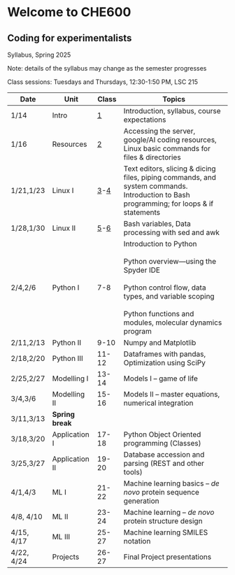 # Welcome to CHE600
## Coding for experimentalists

Syllabus, Spring 2025

Note: details of the syllabus may change as the semester progresses

Class sessions: Tuesdays and Thursdays, 12:30-1:50 PM, LSC 215

| **Date** | **Unit** | **Class** | **Topics** |
| --- | --- | --- | --- |
| 1/14 | Intro | [1](./Class%2001%20-%20intro/README.md)   | Introduction, syllabus, course expectations |
| 1/16 | Resources | [2](./Class_02-Resources/README.md)   | Accessing the server, google/AI coding resources, Linux basic commands for files & directories |
| 1/21,1/23 | Linux I | [3](./Class_03-Linux_I/README.md)-[4](./Class_04/README.md) | Text editors, slicing & dicing files, piping commands, and system commands. Introduction to Bash programming; for loops & if statements |
| 1/28,1/30 | Linux II | [5](./Class_05/README.md)-[6](./Class_06/README.md) | Bash variables, Data processing with sed and awk |
| 2/4,2/6 | Python I | 7-8 | Introduction to Python<br><br>Python overview—using the Spyder IDE<br><br>Python control flow, data types, and variable scoping<br><br>Python functions and modules, molecular dynamics program |
| 2/11,2/13 | Python II | 9-10 | Numpy and Matplotlib |
| 2/18,2/20 | Python III | 11-12 | Dataframes with pandas, Optimization using SciPy |
| 2/25,2/27 | Modelling I | 13-14 | Models I – game of life |
| 3/4,3/6 | Modelling II | 15-16 | Models II – master equations, numerical integration |
| 3/11,3/13 | **Spring break** |     |     |
| 3/18,3/20 | Application I | 17-18 | Python Object Oriented programming (Classes) |
| 3/25,3/27 | Application II | 19-20 | Database accession and parsing (REST and other tools) |
| 4/1,4/3 | ML I | 21-22 | Machine learning basics – _de novo_ protein sequence generation |
| 4/8, 4/10 | ML II | 23-24 | Machine learning – _de novo_ protein structure design |
| 4/15, 4/17 | ML III | 25-27 | Machine learning SMILES notation |
| 4/22, 4/24 | Projects | 26-27 | Final Project presentations |
